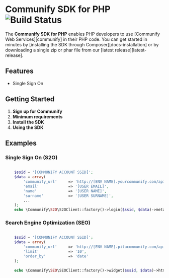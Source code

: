 # Communify SDK for PHP ![Build Status](http://ci.yourcommunify.com:8111/app/rest/builds/buildType:id:Master_SDK/statusIcon)

The **Communify SDK for PHP** enables PHP developers to use [Communify Web Services][communify]
in their PHP code. You can get started in
minutes by [installing the SDK through Composer][docs-installation] or by
downloading a single zip or phar file from our [latest release][latest-release].

## Features

* Single Sign On

## Getting Started

1. **Sign up for Communify**
1. **Minimum requirements**
1. **Install the SDK**
1. **Using the SDK**

## Examples

### Single Sign On (S2O)

```php

    $ssid = '[COMMUNIFY ACCOUNT SSID]';
    $data = array(
        'communify_url' 	=> 'http://[ENV NAME].yourcommunify.com/api/[ENV NAME]',
        'email'     		=> '[USER EMAIL]',
        'name'      		=> '[USER NAME]',
        'surname'   		=> '[USER SURNAME]',
        ...
    );
    echo \Communify\S2O\S2OClient::factory()->login($ssid, $data)->metas();

```

### Search Engine Optimization (SEO)

```php

    $ssid = '[COMMUNIFY ACCOUNT SSID]';
    $data = array(
        'communify_url' 	=> 'http://[ENV NAME].pitucommunify.com/api/[ENV NAME]',
        'limit'             => '10',
        'order_by'          => 'date'
    );
    
    echo \Communify\SEO\SEOClient::factory()->widget($ssid, $data)->html();

```